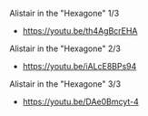 Alistair in the "Hexagone" 1/3
* https://youtu.be/th4AgBcrEHA

Alistair in the "Hexagone" 2/3
* https://youtu.be/iALcE8BPs94

Alistair in the "Hexagone" 3/3
* https://youtu.be/DAe0Bmcyt-4
